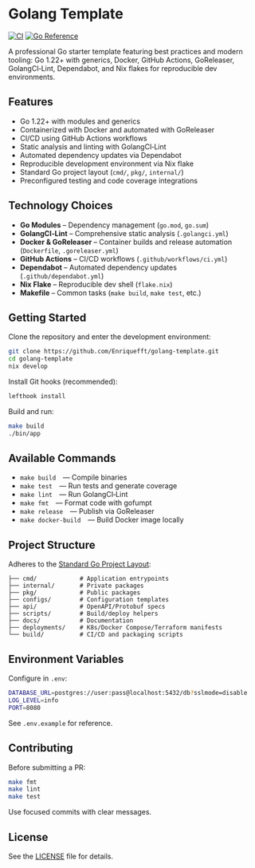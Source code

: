 # Golang Template
[![CI](https://github.com/Enriquefft/golang-template/actions/workflows/ci.yml/badge.svg)](https://github.com/Enriquefft/golang-template/actions/workflows/ci.yml) [![Go Reference](https://pkg.go.dev/badge/github.com/Enriquefft/golang-template.svg)](https://pkg.go.dev/github.com/Enriquefft/golang-template)


A professional Go starter template featuring best practices and modern tooling: Go 1.22+ with generics, Docker, GitHub Actions, GoReleaser, GolangCI‑Lint, Dependabot, and Nix flakes for reproducible dev environments.

## Features

- Go 1.22+ with modules and generics
- Containerized with Docker and automated with GoReleaser
- CI/CD using GitHub Actions workflows
- Static analysis and linting with GolangCI‑Lint
- Automated dependency updates via Dependabot
- Reproducible development environment via Nix flake
- Standard Go project layout (`cmd/`, `pkg/`, `internal/`)
- Preconfigured testing and code coverage integrations

## Technology Choices

- **Go Modules** – Dependency management (`go.mod`, `go.sum`)
- **GolangCI‑Lint** – Comprehensive static analysis (`.golangci.yml`)
- **Docker & GoReleaser** – Container builds and release automation (`Dockerfile`, `.goreleaser.yml`)
- **GitHub Actions** – CI/CD workflows (`.github/workflows/ci.yml`)
- **Dependabot** – Automated dependency updates (`.github/dependabot.yml`)
- **Nix Flake** – Reproducible dev shell (`flake.nix`)
- **Makefile** – Common tasks (`make build`, `make test`, etc.)

## Getting Started

Clone the repository and enter the development environment:

```bash
git clone https://github.com/Enriquefft/golang-template.git
cd golang-template
nix develop
````

Install Git hooks (recommended):

```bash
lefthook install
```

Build and run:

```bash
make build
./bin/app
```

## Available Commands

* `make build` — Compile binaries
* `make test` — Run tests and generate coverage
* `make lint` — Run GolangCI‑Lint
* `make fmt` — Format code with gofumpt
* `make release` — Publish via GoReleaser
* `make docker-build` — Build Docker image locally

## Project Structure

Adheres to the [Standard Go Project Layout](https://github.com/golang-standards/project-layout):

```
├── cmd/            # Application entrypoints
├── internal/       # Private packages
├── pkg/            # Public packages
├── configs/        # Configuration templates
├── api/            # OpenAPI/Protobuf specs
├── scripts/        # Build/deploy helpers
├── docs/           # Documentation
├── deployments/    # K8s/Docker Compose/Terraform manifests
└── build/          # CI/CD and packaging scripts
```

## Environment Variables

Configure in `.env`:

```bash
DATABASE_URL=postgres://user:pass@localhost:5432/db?sslmode=disable
LOG_LEVEL=info
PORT=8080
```

See `.env.example` for reference.

## Contributing

Before submitting a PR:

```bash
make fmt
make lint
make test
```

Use focused commits with clear messages.

## License

See the [LICENSE](LICENSE) file for details.
